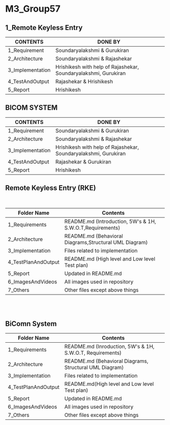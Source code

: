 # M3_Group57

## 1_Remote Keyless Entry
| CONTENTS | DONE BY |
|-|-|
| 1_Requirement|Soundaryalakshmi & Gurukiran |
| 2_Architecture| Soundaryalakshmi & Rajashekar |
| 3_Implementation |Hrishikesh with help of  Rajashekar, Soundaryalakshmi, Gurukiran  |
| 4_TestAndOutput |Rajashekar & Hrishikesh |
| 5_Report|Hrishikesh   

## BICOM SYSTEM
| CONTENTS| DONE BY |
|-|-|
| 1_Requirement |Soundaryalakshmi & Gurukiran |
| 2_Architecture| Soundaryalakshmi & Rajashekar |
| 3_Implementation |Hrishikesh with help of  Rajashekar, Soundaryalakshmi, Gurukiran  |
| 4_TestAndOutput |Rajashekar & Gurukiran  |
| 5_Report|Hrishikesh 


## Remote Keyless Entry (RKE)
<br>

| Folder Name | Contents |
|-|-|
|  1_Requirements | README.md (Introduction, 5W's & 1H, S.W.O.T,Requirements)  |
|  2_Architecture | README.md (Behavioral Diagrams,Structural UML Diagram) |
|  3_Implementation | Files related to implementation|
|  4_TestPlanAndOutput | README.md (High level and Low level Test plan) |
|  5_Report | Updated in README.md |
|  6_ImagesAndVideos | All images used in repository |
|  7_Others | Other files except above things|
<br>
<br>
  
## BiComn System 
| Folder Name | Contents |
|-|-|
|  1_Requirements | README.md (Inroduction, 5W's & 1H, S.W.O.T, Requirements)  |
|  2_Architecture | README.md (Behavioral Diagrams, Structural UML Diagram) |
|  3_Implementation | Files related to implementation |
|  4_TestPlanAndOutput | README.md(High level and Low level Test plan) |
|  5_Report | Updated in README.md |
|  6_ImagesAndVideos | All images used in repository |
|  7_Others | Other files except above things|
